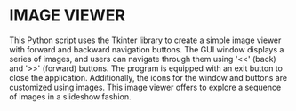 # IMAGE VIEWER

This Python script uses the Tkinter library to create a simple image viewer with forward and backward navigation buttons. 
The GUI window displays a series of images, and users can navigate through them using '<<' (back) and '>>' (forward) buttons. 
The program is equipped with an exit button to close the application. Additionally, the icons for the window and buttons are customized using images. 
This image viewer offers to explore a sequence of images in a slideshow fashion.
